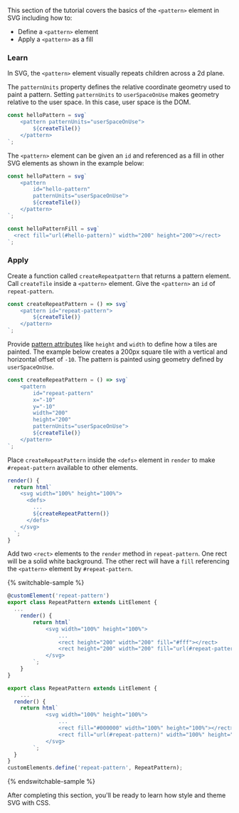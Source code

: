 This section of the tutorial covers the basics of the `<pattern>`
element in SVG including how to:

- Define a `<pattern>` element
- Apply a `<pattern>` as a fill

### Learn

In SVG, the `<pattern>` element visually repeats children across
a 2d plane.

The `patternUnits` property defines the relative coordinate geometry
used to paint a pattern. Setting `patternUnits` to `userSpaceOnUse` makes
geometry relative to the user space. In this case, user space is the
DOM.

```ts
const helloPattern = svg`
	<pattern patternUnits="userSpaceOnUse">
		${createTile()}
	</pattern>
`;
```

The `<pattern>` element can be given an `id` and referenced as a fill
in other SVG elements as shown in the example below:

```ts
const helloPattern = svg`
	<pattern
		id="hello-pattern"
		patternUnits="userSpaceOnUse">
		${createTile()}
	</pattern>
`;

const helloPatternFill = svg`
  <rect fill="url(#hello-pattern)" width="200" height="200"></rect>
`;
```

### Apply

Create a function called `createRepeatpattern` that returns a pattern
element. Call `createTile` inside a `<pattern>` element. Give the
`<pattern>` an `id` of `repeat-pattern`.

```ts
const createRepeatPattern = () => svg`
	<pattern id="repeat-pattern">
		${createTile()}
	</pattern>
`;
```

Provide [pattern attributes](https://developer.mozilla.org/en-US/docs/Web/SVG/Element/pattern#attributes)
like `height` and `width` to define how a tiles are painted. The example
below creates a 200px square tile with a vertical and horizontal offset of
`-10`. The pattern is painted using geometry defined by `userSpaceOnUse`.

```ts
const createRepeatPattern = () => svg`
	<pattern
		id="repeat-pattern"
		x="-10"
		y="-10"
		width="200"
		height="200"
		patternUnits="userSpaceOnUse">
		${createTile()}
	</pattern>
`;
```

Place `createRepeatPattern` inside the `<defs>` element in `render`
to make `#repeat-pattern` available to other elements.

```ts
render() {
  return html`
    <svg width="100%" height="100%">
      <defs>
        ...
        ${createRepeatPattern()}
      </defs>
    </svg>
  `;
}
```

Add two `<rect>` elements to the `render` method in  `repeat-pattern`. One
rect will be a solid white background. The other rect will have a `fill`
referencing the `<pattern>` element by `#repeat-pattern`.

{% switchable-sample %}

```ts
@customElement('repeat-pattern')
export class RepeatPattern extends LitElement {
  ...
	render() {
		return html`
			<svg width="100%" height="100%">
        		...
				<rect height="200" width="200" fill="#fff"></rect>
				<rect height="200" width="200" fill="url(#repeat-pattern)"></rect>
			</svg>
		`;
	}
}
```

```js
export class RepeatPattern extends LitElement {
	...
  render() {
    return html`
			<svg width="100%" height="100%">
				...
				<rect fill="#000000" width="100%" height="100%"></rect>
				<rect fill="url(#repeat-pattern)" width="100%" height="100%"></rect>
			</svg>
		`;
  }
}
customElements.define('repeat-pattern', RepeatPattern);
```

{% endswitchable-sample %}


After completing this section, you'll be ready to learn how style and
theme SVG with CSS.